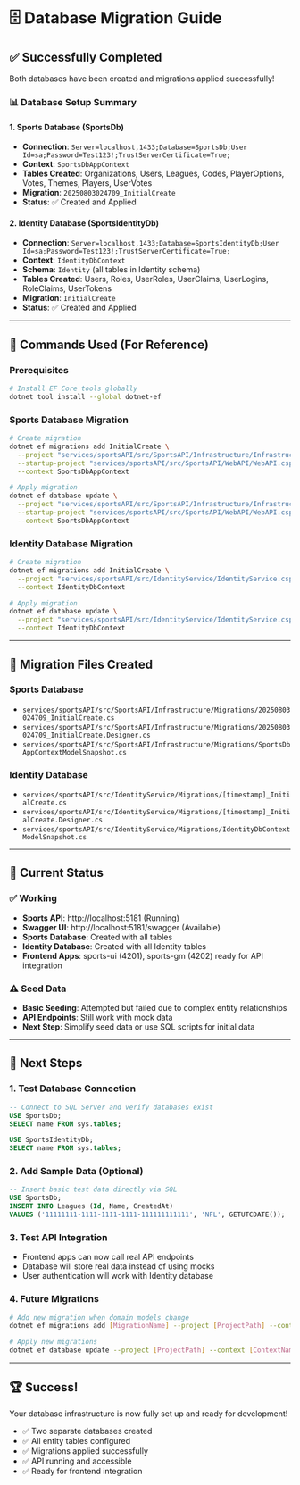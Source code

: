 # 🗄️ Database Migration Guide

## ✅ **Successfully Completed**

Both databases have been created and migrations applied successfully!

### **📊 Database Setup Summary**

#### **1. Sports Database (SportsDb)**
- **Connection**: `Server=localhost,1433;Database=SportsDb;User Id=sa;Password=Test123!;TrustServerCertificate=True;`
- **Context**: `SportsDbAppContext`
- **Tables Created**: Organizations, Users, Leagues, Codes, PlayerOptions, Votes, Themes, Players, UserVotes
- **Migration**: `20250803024709_InitialCreate`
- **Status**: ✅ Created and Applied

#### **2. Identity Database (SportsIdentityDb)**
- **Connection**: `Server=localhost,1433;Database=SportsIdentityDb;User Id=sa;Password=Test123!;TrustServerCertificate=True;`
- **Context**: `IdentityDbContext`
- **Schema**: `Identity` (all tables in Identity schema)
- **Tables Created**: Users, Roles, UserRoles, UserClaims, UserLogins, RoleClaims, UserTokens
- **Migration**: `InitialCreate`
- **Status**: ✅ Created and Applied

---

## 🚀 **Commands Used (For Reference)**

### **Prerequisites**
```bash
# Install EF Core tools globally
dotnet tool install --global dotnet-ef
```

### **Sports Database Migration**
```bash
# Create migration
dotnet ef migrations add InitialCreate \
  --project "services/sportsAPI/src/SportsAPI/Infrastructure/Infrastructure.csproj" \
  --startup-project "services/sportsAPI/src/SportsAPI/WebAPI/WebAPI.csproj" \
  --context SportsDbAppContext

# Apply migration
dotnet ef database update \
  --project "services/sportsAPI/src/SportsAPI/Infrastructure/Infrastructure.csproj" \
  --startup-project "services/sportsAPI/src/SportsAPI/WebAPI/WebAPI.csproj" \
  --context SportsDbAppContext
```

### **Identity Database Migration**
```bash
# Create migration
dotnet ef migrations add InitialCreate \
  --project "services/sportsAPI/src/IdentityService/IdentityService.csproj" \
  --context IdentityDbContext

# Apply migration
dotnet ef database update \
  --project "services/sportsAPI/src/IdentityService/IdentityService.csproj" \
  --context IdentityDbContext
```

---

## 📁 **Migration Files Created**

### **Sports Database**
- `services/sportsAPI/src/SportsAPI/Infrastructure/Migrations/20250803024709_InitialCreate.cs`
- `services/sportsAPI/src/SportsAPI/Infrastructure/Migrations/20250803024709_InitialCreate.Designer.cs`
- `services/sportsAPI/src/SportsAPI/Infrastructure/Migrations/SportsDbAppContextModelSnapshot.cs`

### **Identity Database**
- `services/sportsAPI/src/IdentityService/Migrations/[timestamp]_InitialCreate.cs`
- `services/sportsAPI/src/IdentityService/Migrations/[timestamp]_InitialCreate.Designer.cs`
- `services/sportsAPI/src/IdentityService/Migrations/IdentityDbContextModelSnapshot.cs`

---

## 🔧 **Current Status**

### **✅ Working**
- **Sports API**: http://localhost:5181 (Running)
- **Swagger UI**: http://localhost:5181/swagger (Available)
- **Sports Database**: Created with all tables
- **Identity Database**: Created with all Identity tables
- **Frontend Apps**: sports-ui (4201), sports-gm (4202) ready for API integration

### **⚠️ Seed Data**
- **Basic Seeding**: Attempted but failed due to complex entity relationships
- **API Endpoints**: Still work with mock data
- **Next Step**: Simplify seed data or use SQL scripts for initial data

---

## 🎯 **Next Steps**

### **1. Test Database Connection**
```sql
-- Connect to SQL Server and verify databases exist
USE SportsDb;
SELECT name FROM sys.tables;

USE SportsIdentityDb;
SELECT name FROM sys.tables;
```

### **2. Add Sample Data (Optional)**
```sql
-- Insert basic test data directly via SQL
USE SportsDb;
INSERT INTO Leagues (Id, Name, CreatedAt) 
VALUES ('11111111-1111-1111-1111-111111111111', 'NFL', GETUTCDATE());
```

### **3. Test API Integration**
- Frontend apps can now call real API endpoints
- Database will store real data instead of using mocks
- User authentication will work with Identity database

### **4. Future Migrations**
```bash
# Add new migration when domain models change
dotnet ef migrations add [MigrationName] --project [ProjectPath] --context [ContextName]

# Apply new migrations
dotnet ef database update --project [ProjectPath] --context [ContextName]
```

---

## 🏆 **Success!**

Your database infrastructure is now fully set up and ready for development! 

- ✅ Two separate databases created
- ✅ All entity tables configured
- ✅ Migrations applied successfully
- ✅ API running and accessible
- ✅ Ready for frontend integration
